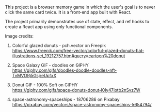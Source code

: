 This project is a browser memory game in which the user's goal is to never click the same card twice. It is a front-end app built with React.

The project primarily demonstrates use of state, effect, and ref hooks to create a React app using only functional components.

Image credits:

1. Colorful glazed donuts - pch.vector on Freepik  
https://www.freepik.com/free-vector/colorful-glazed-donuts-flat-illustrations-set_19212757.htm#query=cartoon%20donut

2. Space Galaxy GIF - doodles on GIPHY  
https://giphy.com/gifs/doodles-doodle-doodles-nft-TvMVORj5GsjreUpfxX

3. Donut GIF - 100% Soft on GIPHY  
https://giphy.com/gifs/space-donuts-donut-l0Iy47Iotb2nSvz7W

4. space-astronomy-spaceships - 18706286 on Pixabay
https://pixabay.com/vectors/space-astronomy-spaceships-5654794/
